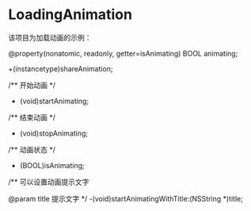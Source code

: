 # LoadingAnimation
该项目为加载动画的示例：

@property(nonatomic, readonly, getter=isAnimating) BOOL animating;

+(instancetype)shareAnimation;

/**
开始动画
*/
- (void)startAnimating;


/**
结束动画
*/
- (void)stopAnimating;


/**
动画状态
*/
- (BOOL)isAnimating;


/**
可以设置动画提示文字

@param title 提示文字
*/
-(void)startAnimatingWithTitle:(NSString *)title;
